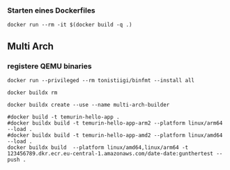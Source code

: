 
### Starten eines Dockerfiles

```shell
docker run --rm -it $(docker build -q .)
```



## Multi Arch
### registere QEMU binaries

```shell
docker run --privileged --rm tonistiigi/binfmt --install all
```

```shell
docker buildx rm
```

```shell
docker buildx create --use --name multi-arch-builder
```

```shell
#docker build -t temurin-hello-app .
#docker buildx build -t temurin-hello-app-arm2 --platform linux/arm64 --load .
#docker buildx build -t temurin-hello-app-amd2 --platform linux/amd64 --load .
docker buildx build  --platform linux/amd64,linux/arm64 -t 123456789.dkr.ecr.eu-central-1.amazonaws.com/date-date:gunthertest --push .
```
